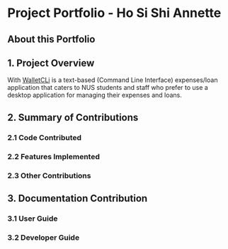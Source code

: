 # Project Portfolio - Ho Si Shi Annette
## About this Portfolio
## 1. Project Overview
With  [WalletCLi](https://github.com/AY1920S1-CS2113T-W17-2/main) is a text-based (Command Line Interface) expenses/loan application that caters to NUS students and staff who prefer to use a desktop application for managing their expenses and loans.
## 2. Summary of Contributions
### 2.1 Code Contributed
### 2.2 Features Implemented
### 2.3 Other Contributions
## 3. Documentation Contribution
### 3.1 User Guide
### 3.2 Developer Guide
